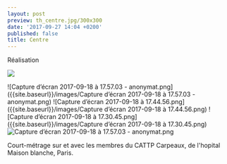 ```yaml
---
layout: post
preview: th_centre.jpg/300x300
date: '2017-09-27 14:04 +0200'
published: false
title: Centre
---
```

Réalisation

![]({{site.baseurl}}/images/Capture%20d%E2%80%99e%CC%81cran%202017-09-18%20a%CC%80%2018.06.52.png)

![Capture d’écran 2017-09-18 à 17.57.03 - anonymat.png]({{site.baseurl}}/images/Capture d’écran 2017-09-18 à 17.57.03 - anonymat.png)
![Capture d’écran 2017-09-18 à 17.44.56.png]({{site.baseurl}}/images/Capture d’écran 2017-09-18 à 17.44.56.png)
![Capture d’écran 2017-09-18 à 17.30.45.png]({{site.baseurl}}/images/Capture d’écran 2017-09-18 à 17.30.45.png)
![Capture d’écran 2017-09-18 à 17.57.03 - anonymat.png]({{site.baseurl}}/images/Capture%20d%E2%80%99e%CC%81cran%202017-09-18%20a%CC%80%2017.57.03%20-%20anonymat.png)



Court-métrage sur et avec les membres du CATTP Carpeaux, de l'hopital Maison blanche, Paris.

